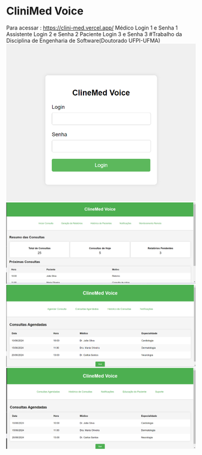 # CliniMed Voice
Para acessar : https://clini-med.vercel.app/ 
Médico Login 1 e Senha 1
Assistente Login 2 e Senha 2
Paciente Login 3 e Senha 3
#Trabalho da Disciplina de Engenharia de Software(Doutorado UFPI-UFMA)
![img1](https://github.com/Lucasm12/CliniMed/blob/main/1.png)
![img2](https://github.com/Lucasm12/CliniMed/blob/main/2.png)
![img3](https://github.com/Lucasm12/CliniMed/blob/main/3.png)
![img4](https://github.com/Lucasm12/CliniMed/blob/main/4.png)

